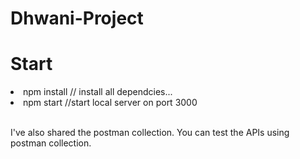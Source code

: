 # Dhwani-Project
# Start
<li> npm install // install all dependcies...</li>
<li> npm start //start local server on port 3000</li>
<br>
<p>I've also shared the postman collection. You can test the APIs using postman collection. </p>
